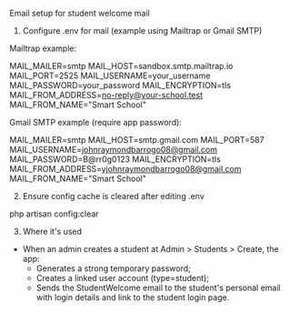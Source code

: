 Email setup for student welcome mail

1) Configure .env for mail (example using Mailtrap or Gmail SMTP)

Mailtrap example:

MAIL_MAILER=smtp
MAIL_HOST=sandbox.smtp.mailtrap.io
MAIL_PORT=2525
MAIL_USERNAME=your_username
MAIL_PASSWORD=your_password
MAIL_ENCRYPTION=tls
MAIL_FROM_ADDRESS=no-reply@your-school.test
MAIL_FROM_NAME="Smart School"

Gmail SMTP example (require app password):

MAIL_MAILER=smtp
MAIL_HOST=smtp.gmail.com
MAIL_PORT=587
MAIL_USERNAME=johnraymondbarrogo08@gmail.com
MAIL_PASSWORD=B@rr0g0123
MAIL_ENCRYPTION=tls
MAIL_FROM_ADDRESS=yjohnraymondbarrogo08@gmail.com
MAIL_FROM_NAME="Smart School"

2) Ensure config cache is cleared after editing .env

php artisan config:clear

3) Where it's used

- When an admin creates a student at Admin > Students > Create, the app:
  - Generates a strong temporary password;
  - Creates a linked user account (type=student);
  - Sends the StudentWelcome email to the student's personal email with login details and link to the student login page.
